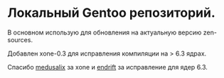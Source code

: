 # Локальный Gentoo репозиторий.
В основном использую для обновления на актуальную версию zen-sources.

Добавлен xone-0.3 для исправления компиляции на > 6.3 ядрах.

Спасибо [medusalix](https://github.com/medusalix/xone) за xone и [endrift](https://github.com/endrift/xone/tree/fix-6.3) за исправление для ядер 6.3.
